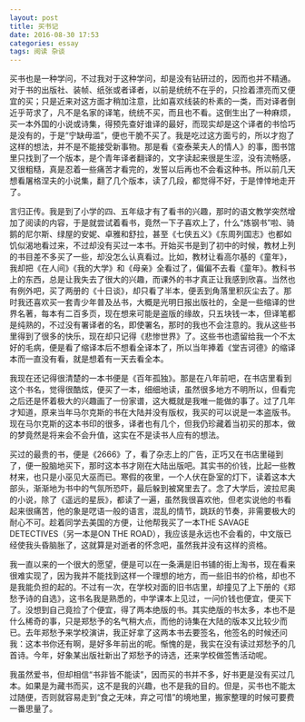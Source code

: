 ```yaml
---
layout: post
title: 买书记
date: 2016-08-30 17:53
categories: essay
tags: 阅读 杂谈
---
```


买书也是一种学问，不过我对于这种学问，却是没有钻研过的，因而也并不精通。对于书的出版社、装帧、纸张或者译者，以前是统统不在乎的，只捡着漂亮而又便宜的买；只是近来对这方面才稍加注意，比如喜欢线装的朴素的一类，而对译者倒近乎苛求了，凡不是名家的译笔，统统不买，而且也不看。这倒生出了一种麻烦，买一本外国的小说或诗集，得预先查好谁译的最好，而现实却是这个译者的书恰巧是没有的，于是“宁缺毋滥”，便也干脆不买了。我是吃过这方面亏的，所以才抱了这样的想法，并不是不能接受新事物。那是看《查泰莱夫人的情人》的事，图书馆里只找到了一个版本，是个青年译者翻译的，文字读起来很是生涩，没有流畅感，又很粗糙，真是忍着一些痛苦才看完的，发誓以后再也不会看这种书。所以前几天想看屠格涅夫的小说集，翻了几个版本，读了几段，都觉得不好，于是悻悻地走开了。

言归正传。我是到了小学的四、五年级才有了看书的兴趣，那时的语文教学突然增加了阅读的内容，于是就尝试着看书，竟然一下子喜欢上了，什么“炼钢书”啦、骑鹅的尼尔斯、绿屋的安妮、卓雅和舒拉，甚至《七侠五义》《东周列国志》也都如饥似渴地看过来，不过却没有买过一本书。开始买书是到了初中的时候，教材上列的书目差不多买了一些，却没怎么认真看过。比如，教材让看高尔基的《童年》，我却把《在人间》《我的大学》和《母亲》全看过了，偏偏不去看《童年》。教科书上的东西，总是让我失去了很大的兴趣，而课外的书才真正让我感到欣喜。当然也有例外吧，买了两册的《十日谈》，却只看了半本，便丢到角落里积灰尘去了。那时我还喜欢买一套青少年普及丛书，大概是光明日报出版社的，全是一些缩译的世界名著，每本有二百多页，现在想来可能是盗版的缘故，只五块钱一本，但译笔都是纯熟的，不过没有署译者的名，即使署名，那时的我也不会注意的。我从这些书里得到了很多的快乐，现在却只记得《悲惨世界》了。这些书也遗留给我一个不太好的毛病，便是看了缩译本后不想看全译本了，所以当年捧着《堂吉诃德》的缩译本而一直没有看，就是想着有一天去看全本。

我现在还记得很清楚的一本书便是《百年孤独》。那是在八年前吧，在书店里看到这个书名，觉得很酷炫，便买了一本，细细地读，虽然很多地方不明所以，但看完之后还是怀着极大的兴趣画了一份家谱，这大概就是我唯一能做的事了。过了几年才知道，原来当年马尔克斯的书在大陆并没有版权，我买的可以说是一本盗版书。现在马尔克斯的这本书印的很多，译者也有几个，但我仍珍藏着当初买的那本，做的梦竟然是将来会不会升值，这实在不是读书人应有的想法。

买过的最贵的书，便是《2666》了，看了杂志上的广告，正巧又在书店里碰到了，便一股脑地买下，那时这本书才刚在大陆出版吧。其实书的价钱，比起一些教材来，也只是小巫见大巫而已。寒假的夜里，一个人伏在卧室的灯下，读着这本大部头，渐渐地为书中的气氛所恐吓，最后躲到被窝里去了。念了大学后，波拉尼奥的小说，除了《遥远的星辰》，都读了一遍，虽然我很喜欢他，但老实说他的书看起来很痛苦，他的象是呓语一般的语言，混乱的情节，跳跃的节奏，非需要极大的耐心不可。趁着同学去美国的方便，让他帮我买了一本THE SAVAGE DETECTIVES（另一本是ON THE ROAD），我应该是永远也不会看的，中文版已经使我头昏脑胀了，这就算是对逝者的怀念吧，虽然我并没有这样的资格。

我一直以来的一个很大的愿望，便是可以在一条满是旧书铺的街上淘书，现在看来很难实现了，因为我并不能找到这样一个理想的地方，而一些旧书的价格，却也不是我能负担的起的。不过有一次，在学校对面的旧书店里，却撞见了上下册的《郑愁予诗的自选》，这书名我是熟悉的，中学课本上见过，一问价钱也便宜，便买下了。没想到自己竟捡了个便宜，得了两本绝版的书。其实绝版的书太多，本也不是什么稀奇的事，只是郑愁予的名气稍大点，而他的诗集在大陆的版本又比较少而已。去年郑愁予来学校演讲，我正好拿了这两本书去要签名，他签名的时候还问我：这本书你还有啊，是好多年前出的呢。惭愧的是，我实在没有读过郑愁予的几首诗。今年，好象某出版社新出了郑愁予的诗选，还来学校做签售活动呢。

我虽然爱书，但却相信“书非皆不能读”，因而买的书并不多，好书更是没有买过几本。如果是为藏书而买，这不是我的兴趣，也不是我的目的。但是，买书也不能太过随便，否则就容易走到“食之无味，弃之可惜”的境地里，搬家整理的时候可要费一番思量了。